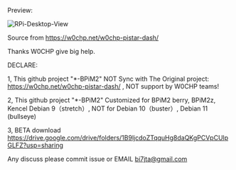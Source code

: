 Preview:

![RPi-Desktop-View](https://github.com/bi7jta/W0CHP-PiStar-ALL-BPiM2/assets/22002824/011420b3-4637-4fbb-8591-75c6ffb98aed)

Source from https://w0chp.net/w0chp-pistar-dash/ 

Thanks W0CHP give big help.

DECLARE:


1, This github project "*-BPiM2" NOT Sync with The Original project:  https://w0chp.net/w0chp-pistar-dash/ ,
NOT support by W0CHP teams!

2, This github project "*-BPiM2" Customized for BPiM2 berry, BPiM2z, Kencel Debian 9（stretch）, 
NOT for Debian 10（buster）, Debian 11 (bullseye) 

3, BETA download https://drive.google.com/drive/folders/1B9ljcdoZTqquHg8daQKgPCVpCUlpGLFZ?usp=sharing

Any discuss please commit issue or EMAIL bi7jta@gmail.com


